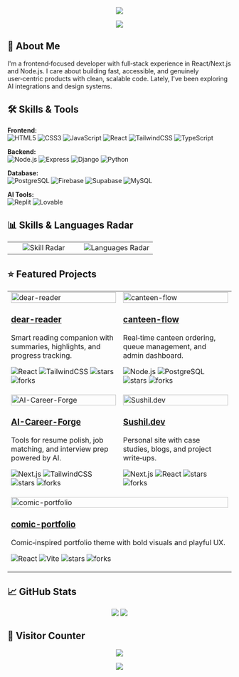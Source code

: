 <!-- Animated Gradient Banner -->
<p align="center">
  <img src="https://capsule-render.vercel.app/api?type=waving&color=0:0d1117,100:161b22&height=250&section=header&text=Sushil%20Patel&fontSize=60&fontColor=ffffff&animation=fadeIn" />
</p>

<!-- Typing Animation -->
<p align="center">
  <img src="https://readme-typing-svg.herokuapp.com?font=Fira+Code&weight=600&size=24&pause=1000&color=58A6FF&center=true&vCenter=true&width=600&lines=Hi+there!+I'm+Frontend+Developer;Full+Stack+Developer;UI%2FUX+Enthusiast" />
</p>

 

## 🚀 About Me
I'm a frontend‑focused developer with full‑stack experience in React/Next.js and Node.js.
I care about building fast, accessible, and genuinely user‑centric products with clean, scalable code.
Lately, I've been exploring AI integrations and design systems.

 

## 🛠 Skills & Tools

**Frontend:**  
![HTML5](https://img.shields.io/badge/-HTML5-E34F26?style=for-the-badge&logo=html5&logoColor=white)
![CSS3](https://img.shields.io/badge/-CSS3-1572B6?style=for-the-badge&logo=css3)
![JavaScript](https://img.shields.io/badge/-JavaScript-F7DF1E?style=for-the-badge&logo=javascript&logoColor=black)
![React](https://img.shields.io/badge/-React-61DAFB?style=for-the-badge&logo=react&logoColor=black)
![TailwindCSS](https://img.shields.io/badge/-TailwindCSS-38B2AC?style=for-the-badge&logo=tailwindcss&logoColor=white)
![TypeScript](https://img.shields.io/badge/-TypeScript-3178C6?style=for-the-badge&logo=typescript&logoColor=white)

**Backend:**  
![Node.js](https://img.shields.io/badge/-Node.js-339933?style=for-the-badge&logo=nodedotjs&logoColor=white)
![Express](https://img.shields.io/badge/-Express-000000?style=for-the-badge&logo=express)
![Django](https://img.shields.io/badge/-Django-092E20?style=for-the-badge&logo=django)
![Python](https://img.shields.io/badge/-Python-3776AB?style=for-the-badge&logo=python&logoColor=white)

**Database:**  
![PostgreSQL](https://img.shields.io/badge/-PostgreSQL-336791?style=for-the-badge&logo=postgresql)
![Firebase](https://img.shields.io/badge/-Firebase-FFCA28?style=for-the-badge&logo=firebase)
![Supabase](https://img.shields.io/badge/-Supabase-3ECF8E?style=for-the-badge&logo=supabase&logoColor=white)
![MySQL](https://img.shields.io/badge/-MySQL-4479A1?style=for-the-badge&logo=mysql&logoColor=white)

**AI Tools:**  
![Replit](https://img.shields.io/badge/-Replit-F26207?style=for-the-badge&logo=replit&logoColor=white)
![Lovable](https://img.shields.io/badge/-Lovable-7C3AED?style=for-the-badge)

 

## 📊 Skills & Languages Radar
<table>
  <tr>
    <td width="50%" align="center" valign="top">
      <img alt="Skill Radar" src="https://quickchart.io/chart?c=%7B%0A%20%20type%3A%27radar%27%2C%0A%20%20data%3A%7B%0A%20%20%20%20labels%3A%5B%27Frontend%27%2C%27Backend%27%2C%27Database%27%2C%27UI%2FUX%27%2C%27Projects%20Completed%27%5D%2C%0A%20%20%20%20datasets%3A%5B%7B%0A%20%20%20%20%20%20label%3A%27Current%27%2C%0A%20%20%20%20%20%20data%3A%5B7%2C3%2C4%2C5%2C5%5D%2C%0A%20%20%20%20%20%20fill%3Atrue%2C%0A%20%20%20%20%20%20backgroundColor%3A%27rgba(255%2C110%2C196%2C0.20)%27%2C%0A%20%20%20%20%20%20borderColor%3A%27rgba(255%2C110%2C196%2C1)%27%2C%0A%20%20%20%20%20%20pointBackgroundColor%3A%27rgba(255%2C110%2C196%2C1)%27%2C%0A%20%20%20%20%20%20pointBorderColor%3A%27%23fff%27%2C%0A%20%20%20%20%20%20pointHoverBackgroundColor%3A%27%23fff%27%2C%0A%20%20%20%20%20%20pointHoverBorderColor%3A%27rgba(255%2C110%2C196%2C1)%27%2C%0A%20%20%20%20%20%20borderWidth%3A2%0A%20%20%20%20%7D%2C%7B%0A%20%20%20%20%20%20label%3A%27Goal%27%2C%0A%20%20%20%20%20%20data%3A%5B9%2C6%2C7%2C8%2C8%5D%2C%0A%20%20%20%20%20%20fill%3Atrue%2C%0A%20%20%20%20%20%20backgroundColor%3A%27rgba(120%2C115%2C245%2C0.15)%27%2C%0A%20%20%20%20%20%20borderColor%3A%27rgba(120%2C115%2C245%2C1)%27%2C%0A%20%20%20%20%20%20pointBackgroundColor%3A%27rgba(120%2C115%2C245%2C1)%27%2C%0A%20%20%20%20%20%20pointBorderColor%3A%27%23fff%27%2C%0A%20%20%20%20%20%20pointHoverBackgroundColor%3A%27%23fff%27%2C%0A%20%20%20%20%20%20pointHoverBorderColor%3A%27rgba(120%2C115%2C245%2C1)%27%2C%0A%20%20%20%20%20%20borderDash%3A%5B6%2C6%5D%2C%0A%20%20%20%20%20%20borderWidth%3A2%0A%20%20%20%20%7D%5D%0A%20%20%7D%2C%0A%20%20options%3A%7B%0A%20%20%20%20responsive%3Atrue%2C%0A%20%20%20%20legend%3A%7Bposition%3A%27top%27%2Clabels%3A%7BfontColor%3A%27%23ffffff%27%7D%7D%2C%0A%20%20%20%20scale%3A%7B%0A%20%20%20%20%20%20ticks%3A%7BbeginAtZero%3Atrue%2Cmin%3A0%2Cmax%3A10%2CstepSize%3A2%2CshowLabelBackdrop%3Afalse%2CbackdropColor%3A%27rgba(0%2C0%2C0%2C0)%27%2CfontColor%3A%27%23cfd8dc%27%7D%2C%0A%20%20%20%20%20%20angleLines%3A%7Bcolor%3A%27rgba(255%2C255%2C255%2C0.2)%27%7D%2C%0A%20%20%20%20%20%20gridLines%3A%7Bcolor%3A%27rgba(255%2C255%2C255%2C0.2)%27%7D%2C%0A%20%20%20%20%20%20pointLabels%3A%7BfontSize%3A14%2CfontColor%3A%27%23e0e0e0%27%7D%0A%20%20%20%20%7D%2C%0A%20%20%20%20layout%3A%7Bpadding%3A20%7D%2C%0A%20%20%20%20elements%3A%7Bpoint%3A%7Bradius%3A4%7D%7D%0A%20%20%7D%0A%7D&backgroundColor=rgb(13%2C17%2C23)&width=500&height=360&devicePixelRatio=2" />
    </td>
    <td width="50%" align="center" valign="top">
      <img alt="Languages Radar" src="https://quickchart.io/chart?c=%7B%0A%20%20type%3A%27radar%27%2C%0A%20%20data%3A%7B%0A%20%20%20%20labels%3A%5B%27JavaScript%27%2C%27TypeScript%27%2C%27Python%27%2C%27HTML%27%2C%27CSS%27%2C%27SQL%27%5D%2C%0A%20%20%20%20datasets%3A%5B%7B%0A%20%20%20%20%20%20label%3A%27Languages%27%2C%0A%20%20%20%20%20%20data%3A%5B8%2C5%2C5%2C7%2C7%2C4%5D%2C%0A%20%20%20%20%20%20fill%3Atrue%2C%0A%20%20%20%20%20%20backgroundColor%3A%27rgba(88%2C166%2C255%2C0.20)%27%2C%0A%20%20%20%20%20%20borderColor%3A%27rgba(88%2C166%2C255%2C1)%27%2C%0A%20%20%20%20%20%20pointBackgroundColor%3A%27rgba(88%2C166%2C255%2C1)%27%2C%0A%20%20%20%20%20%20pointBorderColor%3A%27%23fff%27%2C%0A%20%20%20%20%20%20pointHoverBackgroundColor%3A%27%23fff%27%2C%0A%20%20%20%20%20%20pointHoverBorderColor%3A%27rgba(88%2C166%2C255%2C1)%27%2C%0A%20%20%20%20%20%20borderWidth%3A2%0A%20%20%20%20%7D%5D%0A%20%20%7D%2C%0A%20%20options%3A%7B%0A%20%20%20%20responsive%3Atrue%2C%0A%20%20%20%20legend%3A%7Bposition%3A%27top%27%2Clabels%3A%7BfontColor%3A%27%23ffffff%27%7D%7D%2C%0A%20%20%20%20scale%3A%7B%0A%20%20%20%20%20%20ticks%3A%7BbeginAtZero%3Atrue%2Cmin%3A0%2Cmax%3A10%2CstepSize%3A2%2CshowLabelBackdrop%3Afalse%2CbackdropColor%3A%27rgba(0%2C0%2C0%2C0)%27%2CfontColor%3A%27%23cfd8dc%27%7D%2C%0A%20%20%20%20%20%20angleLines%3A%7Bcolor%3A%27rgba(255%2C255%2C255%2C0.2)%27%7D%2C%0A%20%20%20%20%20%20gridLines%3A%7Bcolor%3A%27rgba(255%2C255%2C255%2C0.2)%27%7D%2C%0A%20%20%20%20%20%20pointLabels%3A%7BfontSize%3A14%2CfontColor%3A%27%23e0e0e0%27%7D%0A%20%20%20%20%7D%2C%0A%20%20%20%20layout%3A%7Bpadding%3A20%7D%2C%0A%20%20%20%20elements%3A%7Bpoint%3A%7Bradius%3A4%7D%7D%0A%20%20%7D%0A%7D&backgroundColor=rgb(13%2C17%2C23)&width=500&height=360&devicePixelRatio=2" />
    </td>
  </tr>
</table>

 

## ⭐ Featured Projects

<table>
  <tr>
    <td width="50%" valign="top">
      <a href="https://github.com/sushil930/dear-reader">
        <img alt="dear-reader" src="https://opengraph.githubassets.com/1/sushil930/dear-reader" width="100%" />
      </a>
      <div>
        <h3>
          <a href="https://github.com/sushil930/dear-reader">dear-reader</a>
        </h3>
        <p>Smart reading companion with summaries, highlights, and progress tracking.</p>
        <p>
          <img src="https://img.shields.io/badge/React-61DAFB?logo=react&logoColor=black" alt="React" />
          <img src="https://img.shields.io/badge/TailwindCSS-38B2AC?logo=tailwindcss&logoColor=white" alt="TailwindCSS" />
          <img src="https://img.shields.io/github/stars/sushil930/dear-reader?label=%E2%AD%90&style=flat&color=444&labelColor=222" alt="stars" />
          <img src="https://img.shields.io/github/forks/sushil930/dear-reader?label=%F0%9F%8D%B4&style=flat&color=444&labelColor=222" alt="forks" />
        </p>
      </div>
    </td>
    <td width="50%" valign="top">
      <a href="https://github.com/sushil930/canteen-flow">
        <img alt="canteen-flow" src="https://opengraph.githubassets.com/1/sushil930/canteen-flow" width="100%" />
      </a>
      <div>
        <h3>
          <a href="https://github.com/sushil930/canteen-flow">canteen-flow</a>
        </h3>
        <p>Real‑time canteen ordering, queue management, and admin dashboard.</p>
        <p>
          <img src="https://img.shields.io/badge/Node.js-339933?logo=nodedotjs&logoColor=white" alt="Node.js" />
          <img src="https://img.shields.io/badge/PostgreSQL-336791?logo=postgresql&logoColor=white" alt="PostgreSQL" />
          <img src="https://img.shields.io/github/stars/sushil930/canteen-flow?label=%E2%AD%90&style=flat&color=444&labelColor=222" alt="stars" />
          <img src="https://img.shields.io/github/forks/sushil930/canteen-flow?label=%F0%9F%8D%B4&style=flat&color=444&labelColor=222" alt="forks" />
        </p>
      </div>
    </td>
  </tr>
  <tr>
    <td width="50%" valign="top">
      <a href="https://github.com/sushil930/AI-Career-Forge">
        <img alt="AI-Career-Forge" src="https://opengraph.githubassets.com/1/sushil930/AI-Career-Forge" width="100%" />
      </a>
      <div>
        <h3>
          <a href="https://github.com/sushil930/AI-Career-Forge">AI-Career-Forge</a>
        </h3>
        <p>Tools for resume polish, job matching, and interview prep powered by AI.</p>
        <p>
          <img src="https://img.shields.io/badge/Next.js-000?logo=nextdotjs&logoColor=white" alt="Next.js" />
          <img src="https://img.shields.io/badge/TailwindCSS-38B2AC?logo=tailwindcss&logoColor=white" alt="TailwindCSS" />
          <img src="https://img.shields.io/github/stars/sushil930/AI-Career-Forge?label=%E2%AD%90&style=flat&color=444&labelColor=222" alt="stars" />
          <img src="https://img.shields.io/github/forks/sushil930/AI-Career-Forge?label=%F0%9F%8D%B4&style=flat&color=444&labelColor=222" alt="forks" />
        </p>
      </div>
    </td>
    <td width="50%" valign="top">
      <a href="https://github.com/sushil930/Sushil.dev">
        <img alt="Sushil.dev" src="https://opengraph.githubassets.com/1/sushil930/Sushil.dev" width="100%" />
      </a>
      <div>
        <h3>
          <a href="https://github.com/sushil930/Sushil.dev">Sushil.dev</a>
        </h3>
        <p>Personal site with case studies, blogs, and project write‑ups.</p>
        <p>
          <img src="https://img.shields.io/badge/Next.js-000?logo=nextdotjs&logoColor=white" alt="Next.js" />
          <img src="https://img.shields.io/badge/React-61DAFB?logo=react&logoColor=black" alt="React" />
          <img src="https://img.shields.io/github/stars/sushil930/Sushil.dev?label=%E2%AD%90&style=flat&color=444&labelColor=222" alt="stars" />
          <img src="https://img.shields.io/github/forks/sushil930/Sushil.dev?label=%F0%9F%8D%B4&style=flat&color=444&labelColor=222" alt="forks" />
        </p>
      </div>
    </td>
  </tr>
  <tr>
    <td colspan="2" valign="top">
      <a href="https://github.com/sushil930/comic-portfolio">
        <img alt="comic-portfolio" src="https://opengraph.githubassets.com/1/sushil930/comic-portfolio" width="100%" />
      </a>
      <div>
        <h3>
          <a href="https://github.com/sushil930/comic-portfolio">comic-portfolio</a>
        </h3>
        <p>Comic‑inspired portfolio theme with bold visuals and playful UX.</p>
        <p>
          <img src="https://img.shields.io/badge/React-61DAFB?logo=react&logoColor=black" alt="React" />
          <img src="https://img.shields.io/badge/Vite-646CFF?logo=vite&logoColor=white" alt="Vite" />
          <img src="https://img.shields.io/github/stars/sushil930/comic-portfolio?label=%E2%AD%90&style=flat&color=444&labelColor=222" alt="stars" />
          <img src="https://img.shields.io/github/forks/sushil930/comic-portfolio?label=%F0%9F%8D%B4&style=flat&color=444&labelColor=222" alt="forks" />
        </p>
      </div>
    </td>
  </tr>
</table>

 

## 📈 GitHub Stats

<p align="center">
  <img src="https://github-readme-streak-stats.herokuapp.com?user=sushil930&theme=github-dark-blue" />
  <img src="https://github-readme-stats.vercel.app/api?username=sushil930&show_icons=true&theme=github_dark" />
</p>

 




## 👀 Visitor Counter
<p align="center">
  <img src="https://komarev.com/ghpvc/?username=sushil930&label=Visitors&color=161b22&style=for-the-badge" />
</p>

<p align="center">
  <img src="https://capsule-render.vercel.app/api?type=waving&color=0:161b22,100:0d1117&height=150&section=footer" />
</p>

